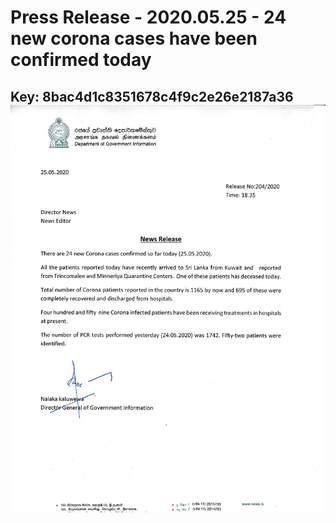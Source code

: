 # Press Release - 2020.05.25 - 24 new corona cases have been confirmed today 
Key: 8bac4d1c8351678c4f9c2e26e2187a36 
![img](img/8bac4d1c8351678c4f9c2e26e2187a36.jpg)
---
```

```
